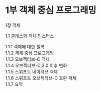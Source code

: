 <h1>1부 객체 중심 프로그래밍</h1>

<p>1장 객체</p>

1.1 클래스와 객체 인스턴스

1.1.1 객체에 대한 철학 <br>
1.1.2 객체 중심 프로그래밍 <br>
1.1.3 오브젝티브-C 객체 <br>
1.1.4 오브젝티브-C 2.0 이후 변화 <br>
1.1.5 스위프트 네이티브 객체 <br>
1.1.6 스위프트 오브젝티브-C 호환 객체 <br>
1.1.7 요약 <br>

